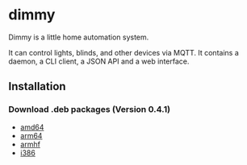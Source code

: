 # dimmy
Dimmy is a little home automation system.

It can control lights, blinds, and other devices via MQTT.
It contains a daemon, a CLI client, a JSON API and a web interface.


## Installation
### Download .deb packages (Version 0.4.1)

* [amd64](http://deb.flupps.net/pool/main/d/dimmy/dimmy_0.4.1_amd64.deb)
* [arm64](http://deb.flupps.net/pool/main/d/dimmy/dimmy_0.4.1_arm64.deb)
* [armhf](http://deb.flupps.net/pool/main/d/dimmy/dimmy_0.4.1_armhf.deb)
* [i386](http://deb.flupps.net/pool/main/d/dimmy/dimmy_0.4.1_i386.deb)

